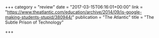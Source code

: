 +++
category = "review"
date = "2017-03-15T06:16:01+00:00"
link = "https://www.theatlantic.com/education/archive/2014/09/is-google-making-students-stupid/380944/"
publication = "The Atlantic"
title = "The Subtle Prison of Technology"

+++

